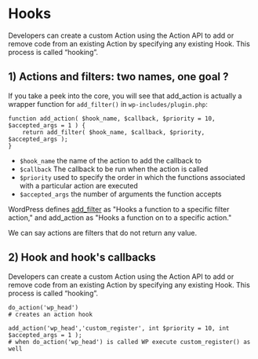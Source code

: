 # Hooks

Developers can create a custom Action using the Action API to add or remove code from an existing Action by specifying any existing Hook. This process is called “hooking”.

## 1) Actions and filters: two names, one goal ?

If you take a peek into the core, you will see that add_action is actually a wrapper function for `add_filter()` in `wp-includes/plugin.php`:

```
function add_action( $hook_name, $callback, $priority = 10, $accepted_args = 1 ) {
	return add_filter( $hook_name, $callback, $priority, $accepted_args );
}
```

* `$hook_name` the name of the action to add the callback to
* `$callback` The callback to be run when the action is called
* `$priority` used to specify the order in which the functions associated with a particular action are executed
* `$accepted_args` the number of arguments the function accepts

WordPress defines [add_filter](https://developer.wordpress.org/reference/functions/add_filter/) as "Hooks a function to a specific filter action," and add_action as "Hooks a function on to a specific action."

We can say actions are filters that do not return any value. 

## 2) Hook and hook's callbacks

Developers can create a custom Action using the Action API to add or remove code from an existing Action by specifying any existing Hook. This process is called “hooking”.

```
do_action('wp_head')
# creates an action hook

add_action('wp_head','custom_register', int $priority = 10, int $accepted_args = 1 );
# when do_action('wp_head') is called WP execute custom_register() as well
```
